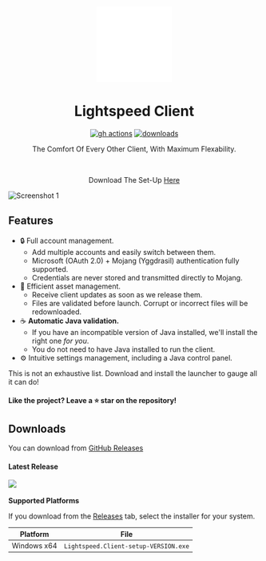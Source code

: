 <p align="center"><img src="./app/assets/images/SealCircle.png" width="150px" height="150px" alt="aventium softworks"></p>

<h1 align="center">Lightspeed Client</h1>


[<p align="center"><img src="https://img.shields.io/github/workflow/status/Falcon-MC/Lightspeed-Client/Build.svg?style=for-the-badge" alt="gh actions">](https://github.com/Falcon-MC/Lightspeed-Client/actions) [<img src="https://img.shields.io/github/downloads/Falcon-MC/Lightspeed-Client/total.svg?style=for-the-badge" alt="downloads">](https://github.com/Falcon-MC/Lightspeed-Client/releases)

<p align="center">The Comfort Of Every Other Client, With Maximum Flexability.</p>


 <p align="center">Download The Set-Up [Here](https://github.com/Falcon-MC/Lightspeed-Client/releases/download/Alpha/Lightspeed.Client-setup-0.0.1.exe)

![Screenshot 1](https://i.imgur.com/jhMgGGO.png)

## Features

* 🔒 Full account management.
  * Add multiple accounts and easily switch between them.
  * Microsoft (OAuth 2.0) + Mojang (Yggdrasil) authentication fully supported.
  * Credentials are never stored and transmitted directly to Mojang.
* 📂 Efficient asset management.
  * Receive client updates as soon as we release them.
  * Files are validated before launch. Corrupt or incorrect files will be redownloaded.
* ☕ **Automatic Java validation.**
  * If you have an incompatible version of Java installed, we'll install the right one *for you*.
  * You do not need to have Java installed to run the client.
* ⚙️ Intuitive settings management, including a Java control panel.

This is not an exhaustive list. Download and install the launcher to gauge all it can do!


#### Like the project? Leave a ⭐ star on the repository!

## Downloads

You can download from [GitHub Releases](https://github.com/Falcon-MC/Lightspeed-Client/releases)

#### Latest Release

[![](https://img.shields.io/github/v/release/Falcon-MC/Lightspeed-Client.svg?style=flat-square)](https://github.com/Falcon-MC/Lightspeed-Client/releases/latest)


**Supported Platforms**

If you download from the [Releases](https://github.com/Falcon-MC/Lightspeed-Client/releases) tab, select the installer for your system.

| Platform | File |
| -------- | ---- |
| Windows x64 | `Lightspeed.Client-setup-VERSION.exe` |
